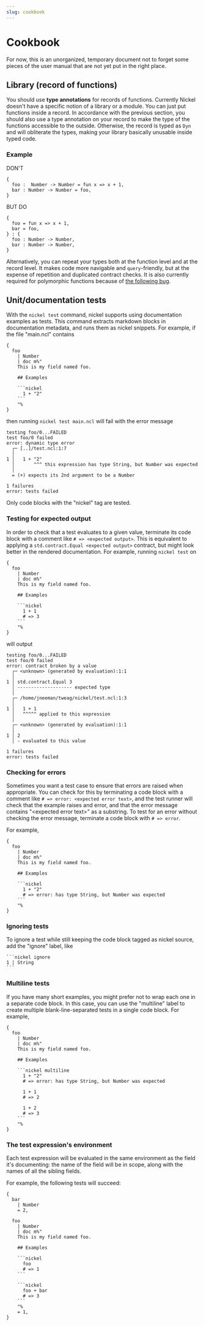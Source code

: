 ```yaml
---
slug: cookbook
---
```


# Cookbook

For now, this is an unorganized, temporary document not to forget some pieces of
the user manual that are not yet put in the right place.

## Library (record of functions)

You should use **type annotations** for records of functions. Currently Nickel
doesn't have a specific notion of a library or a module. You can just put
functions inside a record. In accordance with the previous section, you should
also use a type annotation on your record to make the type of the functions
accessible to the outside. Otherwise, the record is typed as `Dyn` and will
obliterate the types, making your library basically unusable inside typed code.

### Example

DON'T

```nickel
{
  foo :  Number -> Number = fun x => x + 1,
  bar : Number -> Number = foo,
}
```

BUT DO

```nickel
{
  foo = fun x => x + 1,
  bar = foo,
} : {
  foo : Number -> Number,
  bar : Number -> Number,
}
```

Alternatively, you can repeat your types both at the function level and at the
record level. It makes code more navigable and `query`-friendly, but at the
expense of repetition and duplicated contract checks. It is also currently
required for polymorphic functions because of [the following
bug](https://github.com/tweag/nickel/issues/360).

## Unit/documentation tests

With the `nickel test` command, nickel supports using documentation examples as
tests. This command extracts markdown blocks in documentation metadata, and runs
them as nickel snippets. For example, if the file "main.ncl" contains

````nickel
{
  foo
    | Number
    | doc m%"
    This is my field named foo.

    ## Examples

    ```nickel
      1 + "2"
    ```
    "%
}
````

then running `nickel test main.ncl` will fail with the error message

```console
testing foo/0...FAILED
test foo/0 failed
error: dynamic type error
  ┌─ [..]/test.ncl:1:7
  │
1 │   1 + "2"
  │       ^^^ this expression has type String, but Number was expected
  │
  = (+) expects its 2nd argument to be a Number

1 failures
error: tests failed
```

Only code blocks with the "nickel" tag are tested.

### Testing for expected output

In order to check that a test evaluates to a given value, terminate its
code block with a comment like `# => <expected output>`. This is equivalent
to applying a `std.contract.Equal <expected output>` contract, but might
look better in the rendered documentation. For example, running
`nickel test` on

````nickel
{
  foo
    | Number
    | doc m%"
    This is my field named foo.

    ## Examples

    ```nickel
      1 + 1
      # => 3
    ```
    "%
}
````

will output

```console
testing foo/0...FAILED
test foo/0 failed
error: contract broken by a value
  ┌─ <unknown> (generated by evaluation):1:1
  │
1 │ std.contract.Equal 3
  │ -------------------- expected type
  │
  ┌─ /home/jneeman/tweag/nickel/test.ncl:1:3
  │
1 │   1 + 1
  │   ^^^^^ applied to this expression
  │
  ┌─ <unknown> (generated by evaluation):1:1
  │
1 │ 2
  │ - evaluated to this value

1 failures
error: tests failed
```

### Checking for errors

Sometimes you want a test case to ensure that errors are raised when
appropriate. You can check for this by terminating a code block with
a comment like `# => error: <expected error text>`, and the test runner
will check that the example raises and error, and that the error message
contains "\<expected error text\>" as a substring. To test for an error
without checking the error message, terminate a code block with `# => error`.

For example,

````nickel
{
  foo
    | Number
    | doc m%"
    This is my field named foo.

    ## Examples

    ```nickel
      1 + "2"
      # => error: has type String, but Number was expected
    ```
    "%
}
````

### Ignoring tests

To ignore a test while still keeping the code block tagged as nickel
source, add the "ignore" label, like

````text
```nickel ignore
1 | String
```
````

### Multiline tests

If you have many short examples, you might prefer not to wrap each
one in a separate code block. In this case, you can use the "multiline"
label to create multiple blank-line-separated tests in a single code block.
For example,

````nickel
{
  foo
    | Number
    | doc m%"
    This is my field named foo.

    ## Examples

    ```nickel multiline
      1 + "2"
      # => error: has type String, but Number was expected

      1 + 1
      # => 2

      1 + 2
      # => 3
    ```
    "%
}
````

### The test expression's environment

Each test expression will be evaluated in the same environment as the field it's
documenting: the name of the field will be in scope, along with the names of all
the sibling fields.

For example, the following tests will succeed:

````nickel
{
  bar
    | Number
    = 2,

  foo
    | Number
    | doc m%"
    This is my field named foo.

    ## Examples

    ```nickel
      foo
      # => 1
    ```

    ```nickel
      foo + bar
      # => 3
    ```
    "%
    = 1,
}
````
